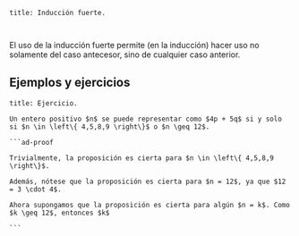 ```ad-theorem
title: Inducción fuerte.



```

El uso de la inducción fuerte permite (en la inducción) hacer uso no solamente del caso antecesor, sino de cualquier caso anterior.

## Ejemplos y ejercicios

````ad-exercise
title: Ejercicio.

Un entero positivo $n$ se puede representar como $4p + 5q$ si y solo si $n \in \left\{ 4,5,8,9 \right\}$ o $n \geq 12$.

```ad-proof

Trivialmente, la proposición es cierta para $n \in \left\{ 4,5,8,9 \right\}$.

Además, nótese que la proposición es cierta para $n = 12$, ya que $12 = 3 \cdot 4$.

Ahora supongamos que la proposición es cierta para algún $n = k$. Como $k \geq 12$, entonces $k$ 

```

````